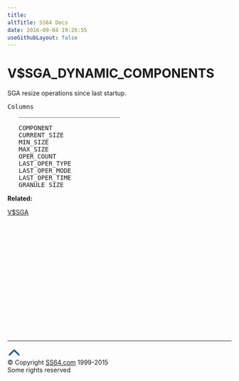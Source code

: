 ```yaml
---
title:
altTitle: SS64 Docs
date: 2016-09-04 19:26:55
useGithubLayout: false
---
```

<!-- #BeginLibraryItem "/Library/head_orav.lbi" --><!-- #EndLibraryItem --><h1>V$SGA_DYNAMIC_COMPONENTS </h1>  
 <p> SGA resize operations since last startup.</p> 
 
<pre>Columns
   ___________________________
 
   COMPONENT
   CURRENT_SIZE
   MIN_SIZE
   MAX_SIZE
   OPER_COUNT
   LAST_OPER_TYPE
   LAST_OPER_MODE
   LAST_OPER_TIME
   GRANULE_SIZE</pre>
<p><b>Related:</b></p>
<p><a href="V$SGA.html">V$SGA</a></p><!-- #BeginLibraryItem "/Library/foot_orad.lbi" --><p>
<!-- oracle-footer -->
<ins class="adsbygoogle" style="display:inline-block;width:300px;height:250px" data-ad-client="ca-pub-6140977852749469" data-ad-slot="4275490898"></ins>
<script>
(adsbygoogle = window.adsbygoogle || []).push({});
</script></p>
<hr>
<div id="bl" class="footer"><a href="V$SGA_DYNAMIC_COMPONENTS.html#"><img src="../images/top.png" width="30" height="22" alt="Back to the Top"></a></div>
<div id="br" class="footer, tagline">© Copyright <a href="http://ss64.com/">SS64.com</a> 1999-2015<br>
Some rights reserved</div>
<!-- #EndLibraryItem -->

